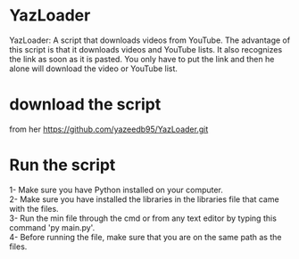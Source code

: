 # YazLoader
YazLoader: A script that downloads videos from YouTube. The advantage of this script is that it downloads videos and YouTube lists. It also recognizes the link as soon as it is pasted. You only have to put the link and then he alone will download the video or YouTube list.

# download the script 
from her https://github.com/yazeedb95/YazLoader.git

# Run the script 
1- Make sure you have Python installed on your computer.\
2- Make sure you have installed the libraries in the libraries file that came with the files.\
3- Run the min file through the cmd or from any text editor by typing this command 'py main.py'.\
4- Before running the file, make sure that you are on the same path as the files.
